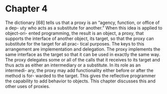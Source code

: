 # Chapter 4

The dictionary [68] tells us that a proxy is an “agency, function, or office of a dep- uty who acts as a substitute for another.” When this idea is applied to object-ori- ented programming, the result is an object, a proxy, that supports the interface of another object, its target, so that the proxy can substitute for the target for all prac- tical purposes.
The keys to this arrangement are implementation and delegation. The proxy implements the same interface as the target so that it can be used in exactly the same way. The proxy delegates some or all of the calls that it receives to its target and thus acts as either an intermediary or a substitute. In its role as an intermedi- ary, the proxy may add functionality either before or after the method is for- warded to the target. This gives the reflective programmer the capability to add behavior to objects. This chapter discusses this and other uses of proxies.
